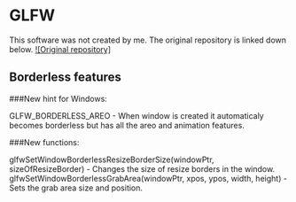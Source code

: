 # GLFW

This software was not created by me. The original repository is linked down below.
[![Original repository]](https://github.com/glfw/glfw)

## Borderless features

###New hint for Windows:

GLFW_BORDERLESS_AREO - When window is created it automaticaly becomes borderless but has all the areo and animation features.

###New functions:

glfwSetWindowBorderlessResizeBorderSize(windowPtr, sizeOfResizeBorder) - Changes the size of resize borders in the window.
glfwSetWindowBorderlessGrabArea(windowPtr, xpos, ypos, width, height) - Sets the grab area size and position.
